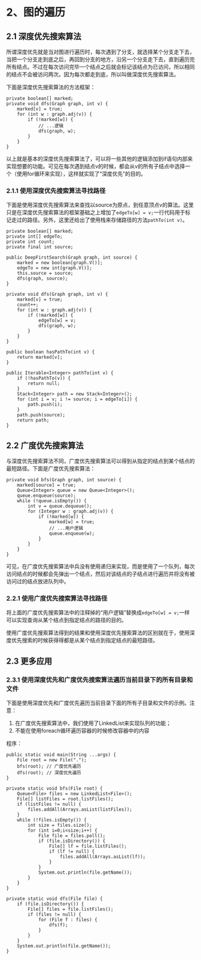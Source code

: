 # 2、图的遍历

## 2.1 深度优先搜索算法

所谓深度优先就是当对图进行遍历时，每次遇到了分支，就选择某个分支走下去，当把一个分支走到底之后，再回到分支的地方，沿另一个分支走下去，直到遍历完所有结点。不过在每次访问完毕一个结点之后就会标记该结点为已访问，所以相同的结点不会被访问两次。因为每次都走到底，所以叫做深度优先搜索算法。

下面是深度优先搜索算法的方法框架：

    private boolean[] marked;
    private void dfs(Graph graph, int v) {
        marked[v] = true;
        for (int w : graph.adj(v)) {
            if (!marked[w]) {
                // ...逻辑
                dfs(graph, w);
            }
        }
    }

以上就是基本的深度优先搜索算法了，可以将一些其他的逻辑添加到if语句内部来实现想要的功能。可见在每次遇到结点v的时候，都会从v的所有子结点中选择一个（使用for循环来实现），这样就实现了“深度优先”的目的。

### 2.1.1 使用深度优先搜索算法寻找路径

下面是使用深度优先搜索算法来查找以source为原点，到任意顶点v的算法。这里只是在深度优先搜索算法的框架基础之上增加了`edgeTo[w] = v;`一行代码用于标记走过的路径。另外，这里还给出了使用栈来存储路径的方法`pathTo(int v)`。

    private boolean[] marked;
    private int[] edgeTo;
    private int count;
    private final int source;

    public DeepFirstSearch(Graph graph, int source) {
        marked = new boolean[graph.V()];
        edgeTo = new int[graph.V()];
        this.source = source;
        dfs(graph, source);
    }

    private void dfs(Graph graph, int v) {
        marked[v] = true;
        count++;
        for (int w : graph.adj(v)) {
            if (!marked[w]) {
                edgeTo[w] = v;
                dfs(graph, w);
            }
        }
    }

    public boolean hasPathTo(int v) {
        return marked[v];
    }

    public Iterable<Integer> pathTo(int v) {
        if (!hasPathTo(v)) {
            return null;
        }
        Stack<Integer> path = new Stack<Integer>();
        for (int i = v; i != source; i = edgeTo[i]) {
            path.push(i);
        }
        path.push(source);
        return path;
    }

## 2.2 广度优先搜索算法

与深度优先搜索算法不同，广度优先搜索算法可以得到从指定的结点到某个结点的最短路径。下面是广度优先搜索算法：

    private void bfs(Graph graph, int source) {
        marked[source] = true;
        Queue<Integer> queue = new Queue<Integer>();
        queue.enqueue(source);
        while (!queue.isEmpty()) {
            int v = queue.dequeue();
            for (Integer w : graph.adj(v)) {
                if (!marked[w]) {
                    marked[w] = true;
                    // ...用户逻辑
                    queue.enqueue(w);
                }
            }
        }
    }

可见，在广度优先搜索算法中兵没有使用递归来实现，而是使用了一个队列，每次访问结点的时候都会先弹出一个结点，然后对该结点的子结点进行遍历并将没有被访问过的结点放进队列中。

### 2.2.1 使用广度优先搜索算法寻找路径

将上面的广度优先搜索算法中的注释掉的“用户逻辑”替换成`edgeTo[w] = v;`一样可以实现查询从某个结点到指定结点的路径的目的。

使用广度优先搜索算法得到的结果和使用深度优先搜索算法的区别就在于，使用深度优先搜索的时候获得得都是从某个结点到指定结点的最短路径。

## 2.3 更多应用

### 2.3.1 使用深度优先和广度优先搜索算法遍历当前目录下的所有目录和文件

下面是使用深度优先和广度优先遍历当前目录下面的所有子目录和文件的示例。注意：

1. 在广度优先搜索算法中，我们使用了LinkedList来实现队列的功能；
2. 不能在使用foreach循环遍历容器的时候修改容器中的内容

程序：

    public static void main(String ...args) {
        File root = new File(".");
        bfs(root); // 广度优先遍历
        dfs(root); // 深度优先遍历
    }

    private static void bfs(File root) {
        Queue<File> files = new LinkedList<File>();
        File[] listFiles = root.listFiles();
        if (listFiles != null) {
            files.addAll(Arrays.asList(listFiles));
        }
        while (!files.isEmpty()) {
            int size = files.size();
            for (int i=0;i<size;i++) {
                File file = files.poll();
                if (file.isDirectory()) {
                    File[] lf = file.listFiles();
                    if (lf != null) {
                        files.addAll(Arrays.asList(lf));
                    }
                }
                System.out.println(file.getName());
            }
        }
    }

    private static void dfs(File file) {
        if (file.isDirectory()) {
            File[] files = file.listFiles();
            if (files != null) {
                for (File f : files) {
                    dfs(f);
                }
            }
        }
        System.out.println(file.getName());
    }